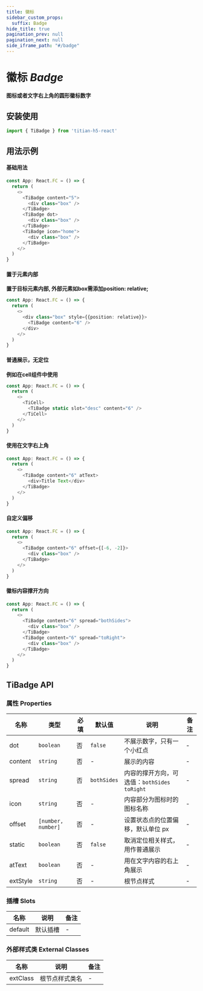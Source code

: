 ```yaml
---
title: 徽标
sidebar_custom_props:
  suffix: Badge
hide_title: true
pagination_prev: null
pagination_next: null
side_iframe_path: "#/badge"
---
```


# 徽标 _Badge_
**图标或者文字右上角的圆形徽标数字**

## 安装使用
```typescript showLineNumbers
import { TiBadge } from 'titian-h5-react'
```

## 用法示例

#### 基础用法
```typescript tsx showLineNumbers
const App: React.FC = () => {
  return (
    <>
      <TiBadge content="5">
        <div class="box" /> 
      </TiBadge>
      <TiBadge dot>
        <div class="box" />
      </TiBadge>
      <TiBadge icon="home">
        <div class="box" />
      </TiBadge>
    </>
  )
}
```
#### 置于元素内部
**置于目标元素内部, 外部元素如box需添加position: relative;**
```typescript tsx showLineNumbers
const App: React.FC = () => {
  return (
    <>
      <div class="box" style={{position: relative}}>
        <TiBadge content="6" />
      </div>
    </>
  )
}
```
#### 普通展示，无定位
**例如在cell组件中使用**
```typescript tsx showLineNumbers
const App: React.FC = () => {
  return (
    <>
      <TiCell>
        <TiBadge static slot="desc" content="6" />
      </TiCell>
    </>
  )
}
```
#### 使用在文字右上角
```typescript tsx showLineNumbers
const App: React.FC = () => {
  return (
    <>
      <TiBadge content="6" atText>
        <div>Title Text</div>
      </TiBadge>
    </>
  )
}
```
#### 自定义偏移
```typescript tsx showLineNumbers
const App: React.FC = () => {
  return (
    <>
      <TiBadge content="6" offset={[-6, -2]}>
        <div class="box" />
      </TiBadge>
    </>
  )
}
```
#### 徽标内容撑开方向
```typescript tsx showLineNumbers
const App: React.FC = () => {
  return (
    <>
      <TiBadge content="6" spread="bothSides">
        <div class="box" />
      </TiBadge>
      <TiBadge content="6" spread="toRight">
        <div class="box" />
      </TiBadge>
    </>
  )
}
```
## TiBadge API
### 属性 **Properties**

| 名称     | 类型               | 必填 | 默认值    | 说明                                       | 备注 |
| -------- | ------------------ | ---- | --------- | ------------------------------------------ | ---- |
| dot      | `boolean`          | 否   | `false`     | 不展示数字，只有一个小红点                 | -    |
| content  | `string`           | 否   | -         | 展示的内容                                 | -    |
| spread   | `string`           | 否   | `bothSides` | 内容的撑开方向，可选值：`bothSides` `toRight` | -    |
| icon     | `string`           | 否   | -         | 内容部分为图标时的图标名称                 | -    |
| offset   | `[number, number]` | 否   | -         | 设置状态点的位置偏移，默认单位 px          | -    |
| static   | `boolean`          | 否   | `false`     | 取消定位相关样式，用作普通展示             | -    |
| atText   | `boolean`          | 否   | -         | 用在文字内容的右上角展示                   | -    |
| extStyle | `string`           | 否   | -         | 根节点样式                                 | -    |

### 插槽 **Slots**

| 名称    | 说明     | 备注 |
| ------- | -------- | ---- |
| default | 默认插槽 | -    |

### 外部样式类 **External Classes**

| 名称     | 说明           | 备注 |
| -------- | -------------- | ---- |
| extClass | 根节点样式类名 | -    |
